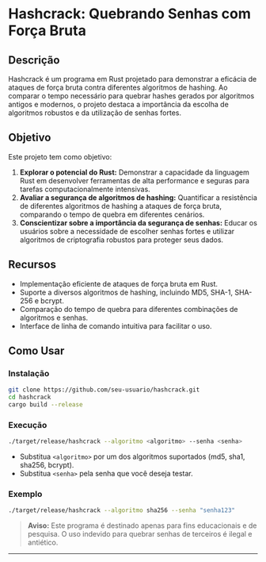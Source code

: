 # Hashcrack: Quebrando Senhas com Força Bruta

## Descrição

Hashcrack é um programa em Rust projetado para demonstrar a eficácia de ataques de força bruta contra diferentes algoritmos de hashing. Ao comparar o tempo necessário para quebrar hashes gerados por algoritmos antigos e modernos, o projeto destaca a importância da escolha de algoritmos robustos e da utilização de senhas fortes.

## Objetivo

Este projeto tem como objetivo:

1. **Explorar o potencial do Rust:** Demonstrar a capacidade da linguagem Rust em desenvolver ferramentas de alta performance e seguras para tarefas computacionalmente intensivas.
2. **Avaliar a segurança de algoritmos de hashing:** Quantificar a resistência de diferentes algoritmos de hashing a ataques de força bruta, comparando o tempo de quebra em diferentes cenários.
3. **Conscientizar sobre a importância da segurança de senhas:** Educar os usuários sobre a necessidade de escolher senhas fortes e utilizar algoritmos de criptografia robustos para proteger seus dados.

## Recursos

- Implementação eficiente de ataques de força bruta em Rust.
- Suporte a diversos algoritmos de hashing, incluindo MD5, SHA-1, SHA-256 e bcrypt.
- Comparação do tempo de quebra para diferentes combinações de algoritmos e senhas.
- Interface de linha de comando intuitiva para facilitar o uso.

## Como Usar

### Instalação

```bash
git clone https://github.com/seu-usuario/hashcrack.git
cd hashcrack
cargo build --release
```

### Execução

```bash
./target/release/hashcrack --algoritmo <algoritmo> --senha <senha>
```

- Substitua `<algoritmo>` por um dos algoritmos suportados (md5, sha1, sha256, bcrypt).
- Substitua `<senha>` pela senha que você deseja testar.

### Exemplo

```bash
./target/release/hashcrack --algoritmo sha256 --senha "senha123"
```

> **Aviso:** Este programa é destinado apenas para fins educacionais e de pesquisa. O uso indevido para quebrar senhas de terceiros é ilegal e antiético.

---

